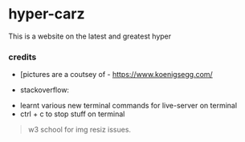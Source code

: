 # hyper-carz
This is a website on the latest and greatest hyper 

### credits

- [pictures are a coutsey of - https://www.koenigsegg.com/
* stackoverflow:
- learnt various new terminal commands for live-server on terminal 
- ctrl + c to stop stuff on terminal 
> w3 school for img resiz issues.
